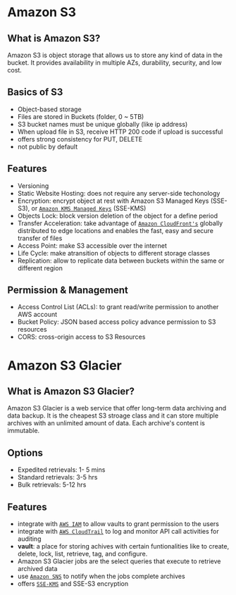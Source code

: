 # Amazon S3
## What is Amazon S3?
Amazon S3 is object storage that allows us to store any kind of data in the bucket. It provides availability in multiple AZs, durability, security, and low cost. 

## Basics of S3
- Object-based storage
- Files are stored in Buckets (folder, 0 ~ 5TB)
- S3 bucket names must be unique globally (like ip address)
- When upload file in S3, receive HTTP 200 code if upload is successful
- offers strong consistency for PUT, DELETE
- not public by default

## Features
- Versioning
- Static Website Hosting: does not require any server-side techonology
- Encryption: encrypt object at rest with Amazon S3 Managed Keys (SSE-S3), or [`Amazon KMS Managed Keys`](./KMS.md) (SSE-KMS)
- Objects Lock: block version deletion of the object for a define period
- Transfer Acceleration: take advantage of [`Amazon CloudFront's`](./CloudFront.md) globally distributed to edge locations and enables the fast, easy and secure transfer of files
- Access Point: make S3 accessible over the internet
- Life Cycle: make atransition of objects to different storage classes
- Replication: allow to replicate data between buckets within the same or different region

## Permission & Management
- Access Control List (ACLs): to grant read/write permission to another AWS account
- Bucket Policy: JSON based access policy advance permission to S3 resources
- CORS: cross-origin access to S3 Resources


# Amazon S3 Glacier
## What is Amazon S3 Glacier?
Amazon S3 Glacier is a web service that offer long-term data archiving and data backup. It is the cheapest S3 stroage class and it can store multiple archives with an unlimited amount of data. Each archive's content is immutable. 

## Options
- Expedited retrievals: 1- 5 mins
- Standard retrievals: 3-5 hrs
- Bulk retrievals: 5-12 hrs

## Features
- integrate with [`AWS IAM`](./IAM.md) to allow vaults to grant permission to the users
- integrate with [`AWS CloudTrail`](./CloudTrail.md) to log and monitor API call activities for auditing
- **vault**: a place for storing achives with certain funtionalities like to create, delete, lock, list, retrieve, tag, and configure.
- Amazon S3 Glacier jobs are the select queries that execute to retrieve archived data
- use [`Amazon SNS`](./SNS.md) to notify when the jobs complete archives
- offers [`SSE-KMS`](./KMS.md) and SSE-S3 encryption


